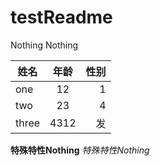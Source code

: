 # testReadme
Nothing Nothing

姓名|年龄|性别
--|:--:|--:
one|12|1
two|23|4
three|4312|发


**特殊特性Nothing**
*特殊特性Nothing*
